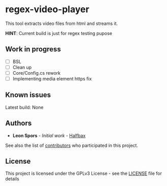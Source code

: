 
# regex-video-player

This tool extracts video files from html and streams it.

**HINT**: Current build is just for regex testing pupose


 ## Work in progress
- [ ] BSL
- [ ] Clean up
- [ ] Core/Config.cs rework
- [ ] Implementing media element https fix
  
## Known issues
Latest build: None
  

## Authors

*  **Leon Spors** - *Initial work* - [Halfbax](https://github.com/halfbax)

See also the list of [contributors](https://github.com/your/project/contributors) who participated in this project.


## License

This project is licensed under the GPLv3 License - see the [LICENSE](LICENSE) file for details

